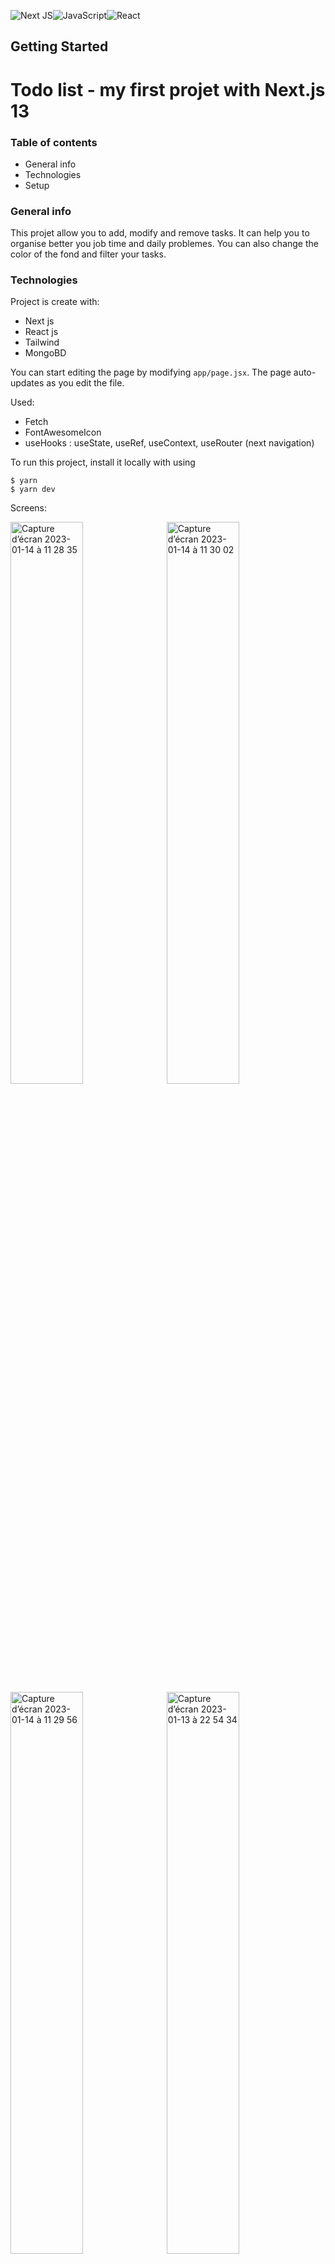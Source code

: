 
![Next JS](https://img.shields.io/badge/Next-black?style=for-the-badge&logo=next.js&logoColor=white)![JavaScript](https://img.shields.io/badge/javascript-%23323330.svg?style=for-the-badge&logo=javascript&logoColor=%23F7DF1E)![React](https://img.shields.io/badge/react-%2320232a.svg?style=for-the-badge&logo=react&logoColor=%2361DAFB)

## Getting Started

# Todo list - my first projet with Next.js 13


### Table of contents

* General info
* Technologies
* Setup

### General info

This projet allow you to add, modify and remove tasks. It can help you to organise better you job time and daily problemes. You can also change the color of the fond and filter your tasks.

### Technologies

Project is create with:

* Next js
* React js
* Tailwind
* MongoBD

You can start editing the page by modifying `app/page.jsx`. The page auto-updates as you edit the file.

Used: 

* Fetch
* FontAwesomeIcon
* useHooks : useState, useRef, useContext, useRouter (next navigation)


To run this project, install it locally with using

```
$ yarn 
$ yarn dev
```
Screens: 

<img width="48%" alt="Capture d’écran 2023-01-14 à 11 28 35" src="https://user-images.githubusercontent.com/102726399/212566203-c8755c3c-7b72-4a3a-a203-3ee260c70bf3.png">&nbsp;&nbsp;<img width="48%" alt="Capture d’écran 2023-01-14 à 11 30 02" src="https://user-images.githubusercontent.com/102726399/212566303-97ffa8b5-4328-4c7b-b04e-b1190a599ac9.png">&nbsp;&nbsp;<img width="48%" alt="Capture d’écran 2023-01-14 à 11 29 56" src="https://user-images.githubusercontent.com/102726399/212566230-8a817faf-6e09-4f3b-b423-31c22c9f50ad.png">&nbsp;&nbsp;<img width="48%" alt="Capture d’écran 2023-01-13 à 22 54 34" src="https://user-images.githubusercontent.com/102726399/212566258-c133a651-54f4-4097-b55e-a7a9cf372494.png">&nbsp;&nbsp;<img width="48%" alt="Capture d’écran 2023-01-14 à 11 30 08" src="https://user-images.githubusercontent.com/102726399/212566248-baad09f0-16e3-4f15-ac2d-8103590cc218.png">&nbsp;&nbsp;<img width="48%" alt="Capture d’écran 2023-01-14 à 11 30 11" src="https://user-images.githubusercontent.com/102726399/212566255-903349a6-871f-4013-8e67-432d74770fa6.png">
